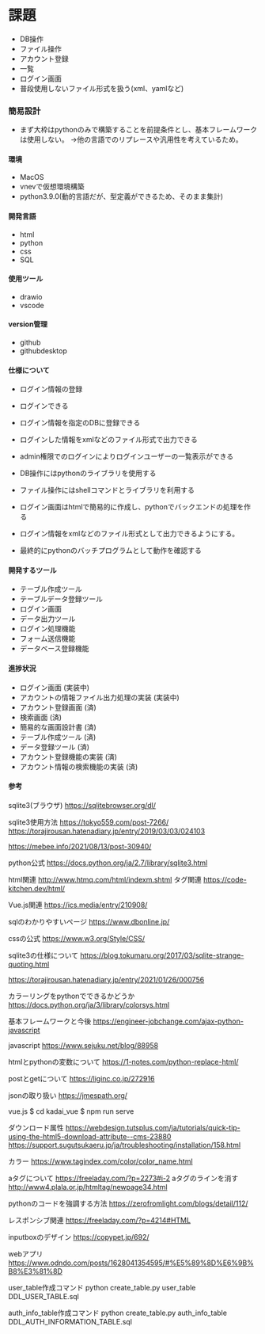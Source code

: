 # 課題
* DB操作
* ファイル操作
* アカウント登録
* 一覧
* ログイン画面
* 普段使用しないファイル形式を扱う(xml、yamlなど)

### 簡易設計
* まず大枠はpythonのみで構築することを前提条件とし、基本フレームワークは使用しない。
→他の言語でのリプレースや汎用性を考えているため。

#### 環境
* MacOS
* vnevで仮想環境構築
* python3.9.0(動的言語だが、型定義ができるため、そのまま集計)

#### 開発言語
* html
* python
* css
* SQL

#### 使用ツール
* drawio
* vscode

#### version管理
* github
* githubdesktop

#### 仕様について
* ログイン情報の登録
* ログインできる
* ログイン情報を指定のDBに登録できる
* ログインした情報をxmlなどのファイル形式で出力できる
* admin権限でのログインによりログインユーザーの一覧表示ができる

* DB操作にはpythonのライブラリ<sqlite3>を使用する
* ファイル操作にはshellコマンドとライブラリ<glob>を利用する
* ログイン画面はhtmlで簡易的に作成し、pythonでバックエンドの処理を作る
* ログイン情報をxmlなどのファイル形式として出力できるようにする。
* 最終的にpythonのバッチプログラムとして動作を確認する

#### 開発するツール
- テーブル作成ツール
- テーブルデータ登録ツール
- ログイン画面
- データ出力ツール
- ログイン処理機能
- フォーム送信機能
- データベース登録機能

#### 進捗状況
* ログイン画面 (実装中)
* アカウントの情報ファイル出力処理の実装 (実装中)
* アカウント登録画面 (済)
* 検索画面 (済)
* 簡易的な画面設計書 (済)
* テーブル作成ツール (済)
* データ登録ツール (済)
* アカウント登録機能の実装 (済)
* アカウント情報の検索機能の実装 (済)


#### 参考
sqlite3(ブラウザ)
https://sqlitebrowser.org/dl/

sqlite3使用方法
https://tokyo559.com/post-7266/
https://torajirousan.hatenadiary.jp/entry/2019/03/03/024103


https://mebee.info/2021/08/13/post-30940/

python公式
https://docs.python.org/ja/2.7/library/sqlite3.html

html関連
http://www.htmq.com/html/indexm.shtml
タグ関連
https://code-kitchen.dev/html/

Vue.js関連
https://ics.media/entry/210908/

sqlのわかりやすいページ
https://www.dbonline.jp/

cssの公式
https://www.w3.org/Style/CSS/

sqlite3の仕様について
https://blog.tokumaru.org/2017/03/sqlite-strange-quoting.html

https://torajirousan.hatenadiary.jp/entry/2021/01/26/000756

カラーリングをpythonでできるかどうか
https://docs.python.org/ja/3/library/colorsys.html

基本フレームワークと今後
https://engineer-jobchange.com/ajax-python-javascript

javascript
https://www.sejuku.net/blog/88958

htmlとpythonの変数について
https://1-notes.com/python-replace-html/

postとgetについて
https://liginc.co.jp/272916

jsonの取り扱い
https://jmespath.org/

vue.js
 $ cd kadai_vue
 $ npm run serve

ダウンロード属性
https://webdesign.tutsplus.com/ja/tutorials/quick-tip-using-the-html5-download-attribute--cms-23880
https://support.sugutsukaeru.jp/ja/troubleshooting/installation/158.html


カラー
https://www.tagindex.com/color/color_name.html 

aタグについて
https://freeladay.com/?p=2273#i-2
aタグのラインを消す
http://www4.plala.or.jp/htmltag/newpage34.html

pythonのコードを強調する方法
https://zerofromlight.com/blogs/detail/112/

レスポンシブ関連
https://freeladay.com/?p=4214#HTML

inputboxのデザイン
https://copypet.jp/692/

webアプリ
https://www.odndo.com/posts/1628041354595/#%E5%89%8D%E6%9B%B8%E3%81%8D




user_table作成コマンド
python create_table.py user_table DDL_USER_TABLE.sql

auth_info_table作成コマンド
python create_table.py auth_info_table DDL_AUTH_INFORMATION_TABLE.sql